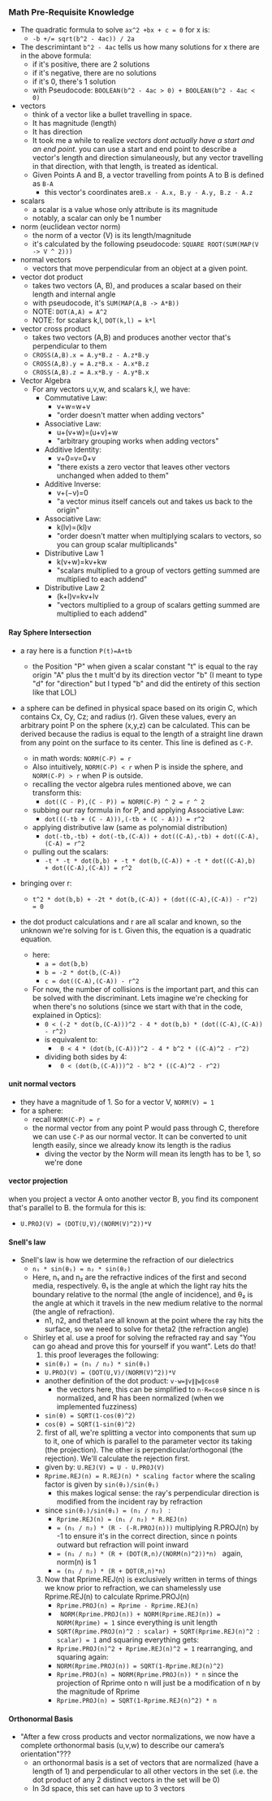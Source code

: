 ### Math Pre-Requisite Knowledge
- The quadratic formula to solve `ax^2 +bx + c = 0` for x is:
   -  `-b +/= sqrt(b^2 - 4ac)) / 2a`
-  The descrimintant `b^2 - 4ac` tells us how many solutions for x there are in the above formula:
   -  if it's positive, there are 2 solutions
   -  if it's negative, there are no solutions
   -  if it's 0, there's 1 solution
   -  with Pseudocode: `BOOLEAN(b^2 - 4ac > 0) + BOOLEAN(b^2 - 4ac < 0)`
- vectors
  - think of a vector like a bullet travelling in space. 
  - It has magnitude (length)
  - It has direction
  - It took me a while to realize *vectors dont actually have a start and an end point*. you can use a start and end point to describe a vector's length and direction simulaneously, but any vector travelling in that direction, with that length, is treated as identical.
  - Given Points A and B, a vector travelling from points A to B is defined as `B-A`
    - this vector's coordinates are`B.x - A.x, B.y - A.y, B.z - A.z`
- scalars
  - a scalar is a value whose only attribute is its magnitude
  - notably, a scalar can only be 1 number
- norm (euclidean vector norm)
  - the norm of a vector (V) is its length/magnitude
  - it's calculated by the following pseudocode: `SQUARE ROOT(SUM(MAP(V -> V ^ 2)))`
- normal vectors
  - vectors that move perpendicular from an object at a given point. 
- vector dot product
  - takes two vectors (A, B), and produces a scalar based on their length and internal angle
  - with pseudocode, it's `SUM(MAP(A,B -> A*B))`
  - NOTE: `DOT(A,A) = A^2`
  - NOTE: for scalars k,l, `DOT(k,l) = k*l`
- vector cross product
  - takes two vectors (A,B) and produces another vector that's perpendicular to them
  - `CROSS(A,B).x = A.y*B.z - A.z*B.y `
  - `CROSS(A,B).y = A.z*B.x - A.x*B.z `
  - `CROSS(A,B).z = A.x*B.y - A.y*B.x `
- Vector Algebra
  - For any vectors u,v,w, and scalars k,l, we have:
    - Commutative Law: 
      - v+w=w+v
      - "order doesn't matter when adding vectors"
    - Associative Law: 
      - u+(v+w)=(u+v)+w
      - "arbitrary grouping works when adding vectors"
    - Additive Identity:
      - v+0=v=0+v
      - "there exists a zero vector that leaves other vectors unchanged when added to them"
    - Additive Inverse:
      - v+(−v)=0
      - "a vector minus itself cancels out and takes us back to the origin"
    - Associative Law:
      - k(lv)=(kl)v
      - "order doesn't matter when multiplying scalars to vectors, so you can group scalar multiplicands"
    - Distributive Law 1
      - k(v+w)=kv+kw
      - "scalars multiplied to a group of vectors getting summed are multiplied to each addend"
    - Distributive Law 2
      - (k+l)v=kv+lv
      - "vectors multiplied to a group of scalars getting summed are multiplied to each addend"

#### Ray Sphere Intersection
- a ray here is a function `P(t)=A+tb`
  - the Position "P" when given a scalar constant "t" is equal to the ray origin "A" plus the t mult'd by its direction vector "b" (I meant to type "d" for "direction" but I typed "b" and did the entirety of this section like that LOL)
  
- a sphere can be defined in physical space based on its origin C, which contains Cx, Cy, Cz; and radius (r). Given these values, every an arbitrary point P on the sphere (x,y,z) can be calculated. This can be derived because the radius is equal to the length of a straight line drawn from any point on the surface to its center. This line is defined as `C-P`.
  - in math words: `NORM(C-P) = r`  
  - Also intuitively, `NORM(C-P) < r` when P is inside the sphere, and `NORM(C-P) > r` when P is outside.
  - recalling the vector algebra rules mentioned above, we can transform this:
    -  `dot((C - P),(C - P)) = NORM(C-P) ^ 2 = r ^ 2`
  - subbing our ray formula in for P, and applying Associative Law:
    - `dot(((-tb + (C - A))),(-tb + (C - A))) = r^2`
  - applying distributive law (same as polynomial distribution)
    - `dot(-tb,-tb) + dot(-tb,(C-A)) + dot((C-A),-tb) + dot((C-A),(C-A) = r^2`
  - pulling out the scalars:
    -  `-t * -t * dot(b,b) + -t * dot(b,(C-A)) + -t * dot((C-A),b)  + dot((C-A),(C-A)) = r^2`
 -  bringing over r:
    -  `t^2 * dot(b,b) + -2t * dot(b,(C-A)) + (dot((C-A),(C-A)) - r^2) = 0`
 -  the dot product calculations and r are all scalar and known, so the unknown we're solving for is t. Given this, the equation is a quadratic equation. 
       -  here:
          -  `a = dot(b,b)`
          -  `b = -2 * dot(b,(C-A))`
          -  `c = dot((C-A),(C-A)) - r^2`
    -  For now, the number of collisions is the important part, and this can be solved with the discriminant. Lets imagine we're checking for when there's no solutions (since we start with that in the code, explained in Optics):
       -  `0 < (-2 * dot(b,(C-A)))^2 - 4 * dot(b,b) * (dot((C-A),(C-A)) - r^2)`
       - is equivalent to:
         - ` 0 < 4 * (dot(b,(C-A)))^2 - 4 * b^2 * ((C-A)^2 - r^2)`
       - dividing both sides by 4:
         - ` 0 < (dot(b,(C-A)))^2 - b^2 * ((C-A)^2 - r^2)`

#### unit normal vectors 
- they have a magnitude of 1. So for a vector V, `NORM(V) = 1`
- for a sphere:
  - recall `NORM(C-P) = r`
  - the normal vector from any point P would pass through C, therefore we can use `C-P` as our normal vector. It can be converted to unit length easily, since we already know its length is the radius
    - diving the vector by the Norm will mean its length has to be 1, so we're done

#### vector projection
when you project a vector A onto another vector B, you find its component that's parallel to B.
the formula for this is:
- `U.PROJ(V) = (DOT(U,V)/(NORM(V)^2))*V`

#### Snell's law
- Snell's law is how we determine the refraction of our dielectrics
  - `n₁ * sin(θ₁) = n₂ * sin(θ₂)`
  - Here, n₁ and n₂ are the refractive indices of the first and second media, respectively. θ₁ is the angle at which the light ray hits the boundary relative to the normal (the angle of incidence), and θ₂ is the angle at which it travels in the new medium relative to the normal (the angle of refraction).
    - n1, n2, and theta1 are all known at the point where the ray hits the surface, so we need to solve for theta2 (the refraction angle)
  - Shirley et al. use a proof for solving the refracted ray and say "You can go ahead and prove this for yourself if you want". Lets do that!
    1. this proof leverages the following:
      - `sin(θ₂) = (n₁ / n₂) * sin(θ₁)  `
      - `U.PROJ(V) = (DOT(U,V)/(NORM(V)^2))*V`
      - another definition of the dot product: `v⋅w=∥v∥∥w∥cosθ`
        - the vectors here, this can be simplified to `n⋅R=cosθ` since n is normalized, and R has been normalized (when we implemented fuzziness)
      - `sin(θ) = SQRT(1-cos(θ)^2)` 
      - `cos(θ) = SQRT(1-sin(θ)^2)` 
    2. first of all, we're splitting a vector into components that sum up to it, one of which is parallel to the parameter vector its taking (the projection).  The other is perpendicular/orthogonal (the rejection). We'll calculate the rejection first.
      - given by: `U.REJ(V) = U - U.PROJ(V) `
      - `Rprime.REJ(n) = R.REJ(n) * scaling factor` where the scaling factor is given by `sin(θ₂)/sin(θ₁)`
        - this makes logical sense: the ray's perpendicular direction is modified from the incident ray by refraction
      - since `sin(θ₂)/sin(θ₁) = (n₁ / n₂) ` : 
        - `Rprime.REJ(n) = (n₁ / n₂) * R.REJ(n)`
        - `= (n₁ / n₂) * (R - (-R.PROJ(n)))` multiplying R.PROJ(n) by -1 to ensure it's in the correct direction, since n points outward but refraction will point inward
        - `= (n₁ / n₂) * (R + (DOT(R,n)/(NORM(n)^2))*n) ` again, norm(n) is 1
        - `= (n₁ / n₂) * (R + DOT(R,n)*n) `
    3. Now that Rprime.REJ(n) is exclusively written in terms of things we know prior to refraction, we can shamelessly use Rprime.REJ(n) to calculate Rprime.PROJ(n)
       - `Rprime.PROJ(n) = Rprime - Rprime.REJ(n)` 
       - ` NORM(Rprime.PROJ(n)) + NORM(Rprime.REJ(n)) = NORM(Rprime) = 1` since everything is unit length 
       - `SQRT(Rprime.PROJ(n)^2 : scalar) + SQRT(Rprime.REJ(n)^2 : scalar) = 1` and squaring everything gets:
       - `Rprime.PROJ(n)^2 + Rprime.REJ(n)^2 = 1` rearranging, and squaring again:
       - `NORM(Rprime.PROJ(n)) = SQRT(1-Rprime.REJ(n)^2)`
       - `Rprime.PROJ(n) = NORM(Rprime.PROJ(n)) * n` since the projection of Rprime onto n will just be a modification of n by the magnitude of Rprime
       - `Rprime.PROJ(n) = SQRT(1-Rprime.REJ(n)^2) * n`

#### Orthonormal Basis
- "After a few cross products and vector normalizations, we now have a complete orthonormal basis (u,v,w) to describe our camera’s orientation"???
  - an orthonormal basis is a set of vectors that are normalized (have a length of 1) and perpendicular to all other vectors in the set (i.e. the dot product of any 2 distinct vectors in the set will be 0)
  - In 3d space, this set can have up to 3 vectors